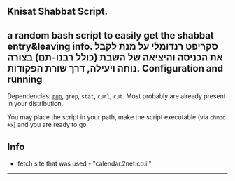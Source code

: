  Knisat Shabbat Script.
-------------------------
a random bash script to easily get the shabbat entry&amp;leaving info.
סקריפט רנדומלי על מנת לקבל את הכניסה והיציאה של השבת (כולל רבנו-תם) בצורה נוחה ויעילה, דרך שורת הפקודות.
Configuration and running
-------------------------
Dependencies: [`pup`](https://github.com/ericchiang/pup "Pup's Repository"), `grep`, `stat`, `curl`, `cut`. Most probably are already present in your distribution.

You may place the script in your path, make the script executable (via `chmod +x`) and you are ready to go.

Info
-----
* fetch site that was used - "calendar.2net.co.il"

***
